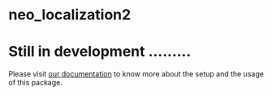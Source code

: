 # neo_localization2

# Still in development .........

Please visit [our documentation](https://docs.neobotix.de/display/ROSPKGS/neo_localization) to know more about the setup and the usage of this package.

